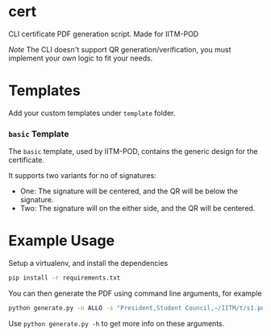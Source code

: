 # cert
CLI certificate PDF generation script. Made for IITM-POD

*Note* The CLI doesn't support QR generation/verification, you must implement your own logic to fit your needs.
# Templates

Add your custom templates under `template` folder.

### `basic` Template

The `basic` template, used by IITM-POD, contains the generic design for the certificate. 

It supports two variants for no of signatures:
- One: The signature will be centered, and the QR will be below the signature.
- Two: The signature will on the either side, and the QR will be centered.
# Example Usage

Setup a virtualenv, and install the dependencies

```bash
pip install -r requirements.txt
```

You can then generate the PDF using command line arguments, for example

```bash
python generate.py -n ALLO -s "President,Student Council,~/IITM/t/s1.png" "Secretary,SARANDA,~/IITM/t/s2.png" -ct basic -e "TestEvent, DotePOD, 09-10-2030"
```

Use `python generate.py -h` to get more info on these arguments.
